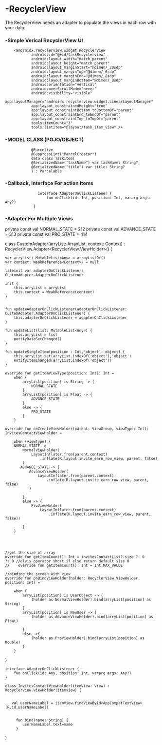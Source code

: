 # -RecyclerView
 The RecyclerView needs an adapter to populate the views in each row with your data.

### -Simple Verical RecyclerView UI

        <androidx.recyclerview.widget.RecyclerView
                android:id="@+id/taskRecyclerview"
                android:layout_width="match_parent"
                android:layout_height="match_parent"
                android:layout_marginStart="@dimen/_30sdp"
                android:layout_marginTop="@dimen/_6sdp"
                android:layout_marginEnd="@dimen/_8sdp"
                android:layout_marginBottom="@dimen/_8sdp"
                android:orientation="vertical"
                android:overScrollMode="never"
                android:visibility="visible"
                app:layoutManager="androidx.recyclerview.widget.LinearLayoutManager"
                app:layout_constrainedHeight="true"
                app:layout_constraintBottom_toBottomOf="parent"
                app:layout_constraintEnd_toEndOf="parent"
                app:layout_constraintTop_toTopOf="parent"
                tools:itemCount="3"
                tools:listitem="@layout/task_item_view" />
                
                
 ### -MODEL CLASS (POJO/OBJECT)
                
               
                @Parcelize
                @SuppressLint("ParcelCreator")
                data class TaskItem(
                @SerializedName("taskName") var taskName: String?,
                @SerializedName("title") var title: String?
                ) : Parcelable
                
                
           
 ### -Callback, interface For action Items
 
                   interface AdapterOnClickListener {
                       fun onClick(id: Int, position: Int, vararg args: Any?)
                 }


 ### -Adapter For Multiple Views


private const val NORMAL_STATE = 212
private const val ADVANCE_STATE = 313
private const val PRO_STATE = 414

class CustomAdapter(arryList: ArrayList<Any>, context: Context) : RecyclerView.Adapter<RecyclerView.ViewHolder>() {


    var arryList: MutableList<Any> = arrayListOf()
    var context: WeakReference<Context>? = null

    lateinit var adapterOnClickListener: CustomAdapter.AdapterOnClickListener

    init {
        this.arryList = arryList
        this.context = WeakReference(context)
    }


    fun updateAdapterOnClickListener(adapterOnClickListener: CustomAdapter.AdapterOnClickListener) {
        this.adapterOnClickListener = adapterOnClickListener
    }

    fun updateList(list: MutableList<Any>) {
        this.arryList = list
        notifyDataSetChanged()
    }

    fun updateSingleItem(position : Int,'object': object) {
        this.arryList.set(arryList.indexOf('object'),'object')
        notifyItemChanged(arryList.indexOf('object'))
    }

    override fun getItemViewType(position: Int): Int =
        when {
            arryList[position] is String -> {
                NORMAL_STATE
            }
            arryList[position] is Float -> {
                ADVANCE_STATE
            }
            else -> {
                PRO_STATE
            }
        }

    override fun onCreateViewHolder(parent: ViewGroup, viewType: Int): InvitesContactViewHolder =

        when (viewType) {
        NORMAL_STATE ->
            NormalViewHolder(
                LayoutInflater.from(parent.context)
                    .inflate(R.layout.invite_earn_row_view, parent, false)
            )
           ADVANCE_STATE -> {
               AdvanceViewHolder(
                   LayoutInflater.from(parent.context)
                       .inflate(R.layout.invite_earn_row_view, parent, false)
               )
          
            }
            else -> {
                ProViewHolder(
                    LayoutInflater.from(parent.context)
                        .inflate(R.layout.invite_earn_row_view, parent, false))
      
            }
        }




    //get the size of array
    override fun getItemCount(): Int = invitesContactList?.size ?: 0
    ?: 0 //elvis operator short if else return default size 0
    //    override fun getItemCount(): Int = Int.MAX_VALUE

    //binding the screen with view
    override fun onBindViewHolder(holder: RecyclerView.ViewHolder, position: Int) =

        when {
            arryList[position] is UserObject -> {
                (holder as NormalViewHolder).bind(arryList[position] as String)
            }
            arryList[position] is NewUser -> {
                (holder as AdvanceViewHolder).bind(arryList[position] as Float)
            
            }
            else ->{
                (holder as ProViewHolder).bind(arryList[position] as Double)
            }
        }


     
}


    interface AdapterOnClickListener {
        fun onClick(id: Any, position: Int, vararg args: Any?)
    }

    class InvitesContactViewHolder(itemView: View) : RecyclerView.ViewHolder(itemView) {

 
       val userNameLabel = itemView.findViewById<AppCompatTextView>(R.id.userNameLabel)
 

         fun bind(name: String) {
            userNameLabel.text=name
         }



}







